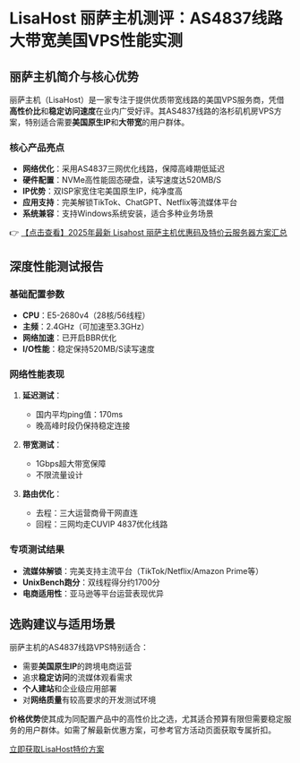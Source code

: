 # LisaHost 丽萨主机测评：AS4837线路大带宽美国VPS性能实测

## 丽萨主机简介与核心优势

丽萨主机（LisaHost）是一家专注于提供优质带宽线路的美国VPS服务商，凭借**高性价比**和**稳定访问速度**在业内广受好评。其AS4837线路的洛杉矶机房VPS方案，特别适合需要**美国原生IP**和**大带宽**的用户群体。

### 核心产品亮点
- **网络优化**：采用AS4837三网优化线路，保障高峰期低延迟
- **硬件配置**：NVMe高性能固态硬盘，读写速度达520MB/S
- **IP优势**：双ISP家宽住宅美国原生IP，纯净度高
- **应用支持**：完美解锁TikTok、ChatGPT、Netflix等流媒体平台
- **系统兼容**：支持Windows系统安装，适合多种业务场景

👉 [【点击查看】2025年最新 Lisahost 丽萨主机优惠码及特价云服务器方案汇总](https://bit.ly/lisazhuji)

## 深度性能测试报告

### 基础配置参数
- **CPU**：E5-2680v4（28核/56线程）
- **主频**：2.4GHz（可加速至3.3GHz）
- **网络加速**：已开启BBR优化
- **I/O性能**：稳定保持520MB/S读写速度

### 网络性能表现
1. **延迟测试**：
   - 国内平均ping值：170ms
   - 晚高峰时段仍保持稳定连接

2. **带宽测试**：
   - 1Gbps超大带宽保障
   - 不限流量设计

3. **路由优化**：
   - 去程：三大运营商骨干网直连
   - 回程：三网均走CUVIP 4837优化线路

### 专项测试结果
- **流媒体解锁**：完美支持主流平台（TikTok/Netflix/Amazon Prime等）
- **UnixBench跑分**：双线程得分约1700分
- **电商适用性**：亚马逊等平台运营表现优异

## 选购建议与适用场景

丽萨主机的AS4837线路VPS特别适合：
- 需要**美国原生IP**的跨境电商运营
- 追求**稳定访问**的流媒体观看需求
- **个人建站**和企业级应用部署
- 对**网络质量**有较高要求的开发测试环境

**价格优势**使其成为同配置产品中的高性价比之选，尤其适合预算有限但需要稳定服务的用户群体。如需了解最新优惠方案，可参考官方活动页面获取专属折扣。

[立即获取LisaHost特价方案](https://bit.ly/lisazhuji)